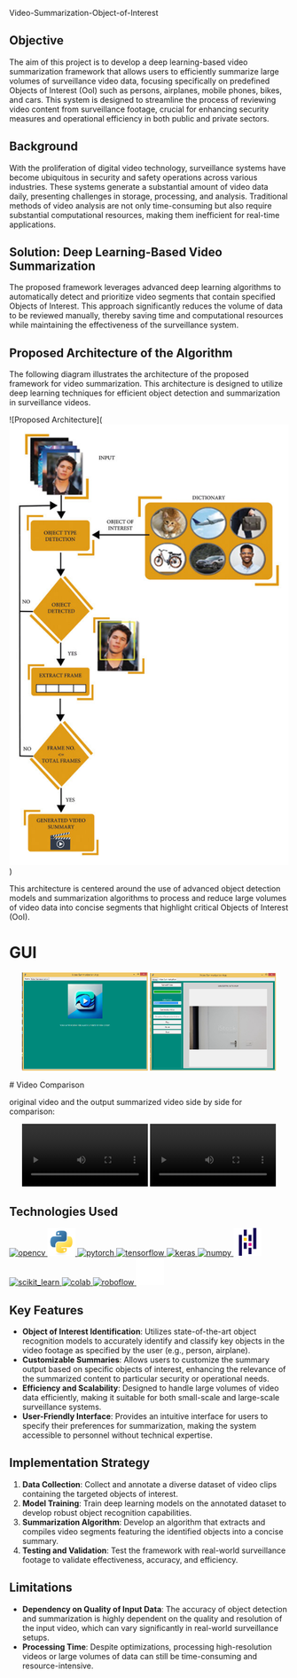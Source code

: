  Video-Summarization-Object-of-Interest

## Objective
The aim of this project is to develop a deep learning-based video summarization framework that allows users to efficiently summarize large volumes of surveillance video data, focusing specifically on predefined Objects of Interest (OoI) such as persons, airplanes, mobile phones, bikes, and cars. This system is designed to streamline the process of reviewing video content from surveillance footage, crucial for enhancing security measures and operational efficiency in both public and private sectors.

## Background
With the proliferation of digital video technology, surveillance systems have become ubiquitous in security and safety operations across various industries. These systems generate a substantial amount of video data daily, presenting challenges in storage, processing, and analysis. Traditional methods of video analysis are not only time-consuming but also require substantial computational resources, making them inefficient for real-time applications.

## Solution: Deep Learning-Based Video Summarization
The proposed framework leverages advanced deep learning algorithms to automatically detect and prioritize video segments that contain specified Objects of Interest. This approach significantly reduces the volume of data to be reviewed manually, thereby saving time and computational resources while maintaining the effectiveness of the surveillance system.
## Proposed Architecture of the Algorithm

The following diagram illustrates the architecture of the proposed framework for video summarization. This architecture is designed to utilize deep learning techniques for efficient object detection and summarization in surveillance videos.

![Proposed Architecture](![Alt text](GUI/Architecture-of-the-proposed-framework.png))

This architecture is centered around the use of advanced object detection models and summarization algorithms to process and reduce large volumes of video data into concise segments that highlight critical Objects of Interest (OoI).

# GUI

<p align="center">
  <img src="GUI/Gui1.PNG" alt="GUI 1" style="width: 45%;">
  <img src="GUI/Gui2.PNG" alt="GUI 2" style="width: 45%;">
</p>
# Video Comparison

original video and the output summarized video side by side for comparison:

<p align="center">
  <video src="app/Video-Summarization-Object-of-Interest/Results_Videos/test1.mp4" controls width="45%"></video>
  <video src="app/Video-Summarization-Object-of-Interest/Results_Videos/test1_output.mp4" controls width="45%"></video>
</p>


## Technologies Used

<p align="left">
  <a href="https://opencv.org/" target="_blank" rel="noreferrer">
    <img src="https://www.vectorlogo.zone/logos/opencv/opencv-icon.svg" alt="opencv" width="50" height="50"/>
  </a>
  <a href="https://www.python.org" target="_blank" rel="noreferrer">
    <img src="https://raw.githubusercontent.com/devicons/devicon/master/icons/python/python-original.svg" alt="python" width="50" height="50"/>
  </a>
  <a href="https://pytorch.org/" target="_blank" rel="noreferrer">
    <img src="https://www.vectorlogo.zone/logos/pytorch/pytorch-icon.svg" alt="pytorch" width="50" height="50"/>
  </a>
  <a href="https://www.tensorflow.org" target="_blank" rel="noreferrer">
    <img src="https://www.vectorlogo.zone/logos/tensorflow/tensorflow-icon.svg" alt="tensorflow" width="50" height="50"/>
  </a>
  <a href="https://keras.io/" target="_blank" rel="noreferrer">
    <img src="https://keras.io/img/logo.png" alt="keras" width="50" height="50"/>
  </a>
  <a href="https://numpy.org/" target="_blank" rel="noreferrer">
    <img src="https://numpy.org/images/logo.svg" alt="numpy" width="50" height="50"/>
  </a>
  <a href="https://pandas.pydata.org/" target="_blank" rel="noreferrer">
    <img src="https://raw.githubusercontent.com/devicons/devicon/2ae2a900d2f041da66e950e4d48052658d850630/icons/pandas/pandas-original.svg" alt="pandas" width="50" height="50"/>
  </a>
  <a href="https://scikit-learn.org/" target="_blank" rel="noreferrer">
    <img src="https://upload.wikimedia.org/wikipedia/commons/0/05/Scikit_learn_logo_small.svg" alt="scikit_learn" width="50" height="50"/>
  </a>
  <a href="https://colab.research.google.com/" target="_blank" rel="noreferrer">
    <img src="https://colab.research.google.com/img/colab_favicon_256px.png" alt="colab" width="50" height="50"/>
  </a>
  <a href="https://roboflow.com/" target="_blank" rel="noreferrer">
    <img src="https://app.roboflow.com/images/logomark-color.svg" alt="roboflow" width="50" height="50"/>
  </a>
  <a href="https://ultralytics.com/" target="_blank" rel="noreferrer">
    <img src="https://github.com/ultralytics/assets/raw/main/logo/Ultralytics_Logotype_Reverse.svg" alt="ultralytics" width="50" height="50"/>
  </a>
</p>

## Key Features
- **Object of Interest Identification**: Utilizes state-of-the-art object recognition models to accurately identify and classify key objects in the video footage as specified by the user (e.g., person, airplane).
- **Customizable Summaries**: Allows users to customize the summary output based on specific objects of interest, enhancing the relevance of the summarized content to particular security or operational needs.
- **Efficiency and Scalability**: Designed to handle large volumes of video data efficiently, making it suitable for both small-scale and large-scale surveillance systems.
- **User-Friendly Interface**: Provides an intuitive interface for users to specify their preferences for summarization, making the system accessible to personnel without technical expertise.

## Implementation Strategy
1. **Data Collection**: Collect and annotate a diverse dataset of video clips containing the targeted objects of interest.
2. **Model Training**: Train deep learning models on the annotated dataset to develop robust object recognition capabilities.
3. **Summarization Algorithm**: Develop an algorithm that extracts and compiles video segments featuring the identified objects into a concise summary.
4. **Testing and Validation**: Test the framework with real-world surveillance footage to validate effectiveness, accuracy, and efficiency.

## Limitations
- **Dependency on Quality of Input Data**: The accuracy of object detection and summarization is highly dependent on the quality and resolution of the input video, which can vary significantly in real-world surveillance setups.
- **Processing Time**: Despite optimizations, processing high-resolution videos or large volumes of data can still be time-consuming and resource-intensive.
